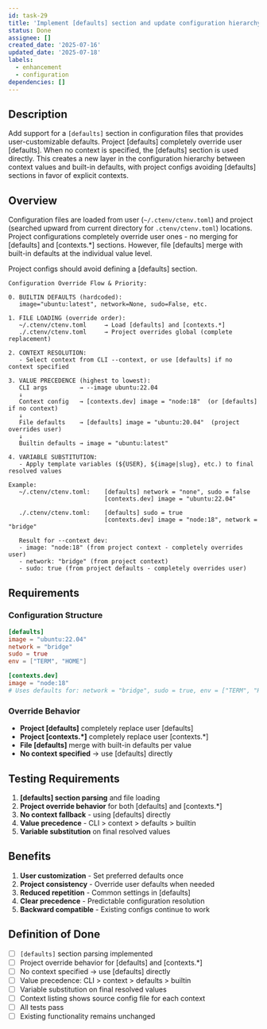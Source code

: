 ```yaml
---
id: task-29
title: 'Implement [defaults] section and update configuration hierarchy'
status: Done
assignee: []
created_date: '2025-07-16'
updated_date: '2025-07-18'
labels:
  - enhancement
  - configuration
dependencies: []
---
```


## Description

Add support for a `[defaults]` section in configuration files that provides user-customizable defaults. Project [defaults] completely override user [defaults]. When no context is specified, the [defaults] section is used directly. This creates a new layer in the configuration hierarchy between context values and built-in defaults, with project configs avoiding [defaults] sections in favor of explicit contexts.

## Overview

Configuration files are loaded from user (`~/.ctenv/ctenv.toml`) and project (searched upward from current directory for `.ctenv/ctenv.toml`) locations. Project configurations completely override user ones - no merging for [defaults] and [contexts.*] sections. However, file [defaults] merge with built-in defaults at the individual value level.

Project configs should avoid defining a [defaults] section.

```
Configuration Override Flow & Priority:

0. BUILTIN DEFAULTS (hardcoded):
   image="ubuntu:latest", network=None, sudo=False, etc.

1. FILE LOADING (override order):
   ~/.ctenv/ctenv.toml     → Load [defaults] and [contexts.*]
   ./.ctenv/ctenv.toml     → Project overrides global (complete replacement)
   
2. CONTEXT RESOLUTION:
   - Select context from CLI --context, or use [defaults] if no context specified

3. VALUE PRECEDENCE (highest to lowest):
   CLI args         → --image ubuntu:22.04
   ↓
   Context config   → [contexts.dev] image = "node:18"  (or [defaults] if no context)
   ↓
   File defaults    → [defaults] image = "ubuntu:20.04"  (project overrides user)
   ↓
   Builtin defaults → image = "ubuntu:latest"

4. VARIABLE SUBSTITUTION:
   - Apply template variables (${USER}, ${image|slug}, etc.) to final resolved values

Example:
   ~/.ctenv/ctenv.toml:    [defaults] network = "none", sudo = false
                           [contexts.dev] image = "ubuntu:22.04"
   
   ./.ctenv/ctenv.toml:    [defaults] sudo = true
                           [contexts.dev] image = "node:18", network = "bridge"
   
   Result for --context dev:
   - image: "node:18" (from project context - completely overrides user)
   - network: "bridge" (from project context)
   - sudo: true (from project defaults - completely overrides user)
```

## Requirements

### Configuration Structure
```toml
[defaults]
image = "ubuntu:22.04"
network = "bridge"
sudo = true
env = ["TERM", "HOME"]

[contexts.dev]
image = "node:18"
# Uses defaults for: network = "bridge", sudo = true, env = ["TERM", "HOME"]
```

### Override Behavior
- **Project [defaults]** completely replace user [defaults]
- **Project [contexts.*]** completely replace user [contexts.*]
- **File [defaults]** merge with built-in defaults per value
- **No context specified** → use [defaults] directly

## Testing Requirements

1. **[defaults] section parsing** and file loading
2. **Project override behavior** for both [defaults] and [contexts.*]
3. **No context fallback** - using [defaults] directly
4. **Value precedence** - CLI > context > defaults > builtin
5. **Variable substitution** on final resolved values

## Benefits

1. **User customization** - Set preferred defaults once
2. **Project consistency** - Override user defaults when needed
3. **Reduced repetition** - Common settings in [defaults]
4. **Clear precedence** - Predictable configuration resolution
5. **Backward compatible** - Existing configs continue to work

## Definition of Done

- [ ] `[defaults]` section parsing implemented
- [ ] Project override behavior for [defaults] and [contexts.*]
- [ ] No context specified → use [defaults] directly
- [ ] Value precedence: CLI > context > defaults > builtin
- [ ] Variable substitution on final resolved values
- [ ] Context listing shows source config file for each context
- [ ] All tests pass
- [ ] Existing functionality remains unchanged
